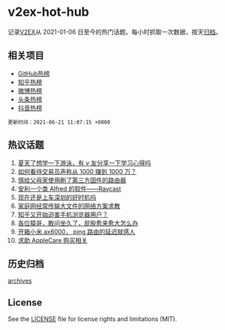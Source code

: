 # v2ex-hot-hub

 记录[V2EX](https://www.v2ex.com/)从 2021-01-06 日至今的热门话题。每小时抓取一次数据，按天[归档](archives)。
 
 ## 相关项目

- [GitHub热榜](https://github.com/snaildev/github-hot-hub)
- [知乎热榜](https://github.com/snaildev/zhihu-hot-hub)
- [微博热榜](https://github.com/snaildev/weibo-hot-hub)
- [头条热榜](https://github.com/snaildev/toutiao-hot-hub)
- [抖音热榜](https://github.com/snaildev/douyin-hot-hub)


 `更新时间：2021-06-21 11:07:15 +0800`

## 热议话题

1. [夏天了想学一下游泳，有 v 友分享一下学习心得吗](https://www.v2ex.com/t/784645)
1. [如何看待交易员声称从 1000 赚到 1000 万？](https://www.v2ex.com/t/784584)
1. [慎给父母家使用刷了第三方固件的路由器](https://www.v2ex.com/t/784674)
1. [安利一个类 Alfred 的软件——Raycast](https://www.v2ex.com/t/784576)
1. [现在还是上车深圳的好时机吗](https://www.v2ex.com/t/784580)
1. [家庭网经常传输大文件的网络方案求教](https://www.v2ex.com/t/784606)
1. [知乎又开始迫害手机浏览器用户？](https://www.v2ex.com/t/784612)
1. [各位猿哥，敢问坐久了，屁股愈来愈大怎么办](https://www.v2ex.com/t/784727)
1. [开箱小米 ax6000， ping 路由的延迟就感人](https://www.v2ex.com/t/784693)
1. [求助 AppleCare 购买相关](https://www.v2ex.com/t/784629)

## 历史归档

[archives](archives)

## License

See the [LICENSE](LICENSE) file for license rights and limitations (MIT).
